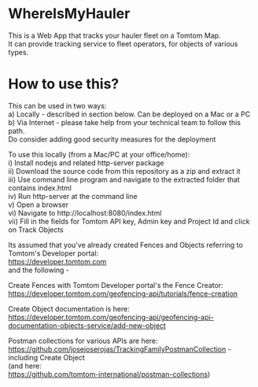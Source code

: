 # WhereIsMyHauler
This is a Web App that tracks your hauler fleet on a Tomtom Map.\
It can provide tracking service to fleet operators, for objects of various types.


# How to use this?
This can be used in two ways:\
a) Locally - described in section below. Can be deployed on a Mac or a PC\
b) Via Internet - please take help from your technical team to follow this path.\
Do consider adding good security measures for the deployment

To use this locally (from a Mac/PC at your office/home):\
i)     Install nodejs and related http-server package\
ii)    Download the source code from this repository as a zip and extract it\
iii)   Use command line program and navigate to the extracted folder that contains index.html\
iv)    Run http-server at the command line\
v)     Open a browser\
vi)    Navigate to http://localhost:8080/index.html \
vii)   Fill in the fields for Tomtom API key, Admin key and Project Id and click on Track Objects


Its assumed that you've already created Fences and Objects referring to Tomtom's Developer portal:\
https://developer.tomtom.com \
and the following - 

Create Fences with Tomtom Developer portal's the Fence Creator:\
https://developer.tomtom.com/geofencing-api/tutorials/fence-creation


Create Object documentation is here:\
https://developer.tomtom.com/geofencing-api/geofencing-api-documentation-objects-service/add-new-object

Postman collections for various APIs are here:\
https://github.com/josejoserojas/TrackingFamilyPostmanCollection - including Create Object\
(and here:\
https://github.com/tomtom-international/postman-collections)

